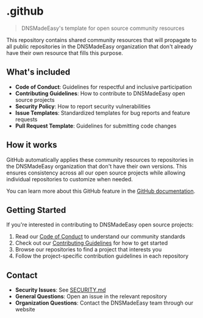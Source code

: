 # .github

> DNSMadeEasy's template for open source community resources

This repository contains shared community resources that will propagate to all public repositories in the DNSMadeEasy organization that don't already have their own resource that fills this purpose.

## What's included

- **Code of Conduct**: Guidelines for respectful and inclusive participation
- **Contributing Guidelines**: How to contribute to DNSMadeEasy open source projects
- **Security Policy**: How to report security vulnerabilities
- **Issue Templates**: Standardized templates for bug reports and feature requests
- **Pull Request Template**: Guidelines for submitting code changes

## How it works

GitHub automatically applies these community resources to repositories in the DNSMadeEasy organization that don't have their own versions. This ensures consistency across all our open source projects while allowing individual repositories to customize when needed.

You can learn more about this GitHub feature in the [GitHub documentation](https://docs.github.com/en/communities/setting-up-your-project-for-healthy-contributions/creating-a-default-community-health-file).

## Getting Started

If you're interested in contributing to DNSMadeEasy open source projects:

1. Read our [Code of Conduct](CODE_OF_CONDUCT.md) to understand our community standards
2. Check out our [Contributing Guidelines](CONTRIBUTING.md) for how to get started
3. Browse our repositories to find a project that interests you
4. Follow the project-specific contribution guidelines in each repository

## Contact

- **Security Issues**: See [SECURITY.md](SECURITY.md)
- **General Questions**: Open an issue in the relevant repository
- **Organization Questions**: Contact the DNSMadeEasy team through our website